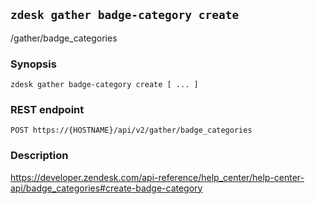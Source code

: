## `zdesk gather badge-category create`

/gather/badge_categories

### Synopsis

    zdesk gather badge-category create [ ... ]

### REST endpoint

    POST https://{HOSTNAME}/api/v2/gather/badge_categories

### Description

https://developer.zendesk.com/api-reference/help_center/help-center-api/badge_categories#create-badge-category

